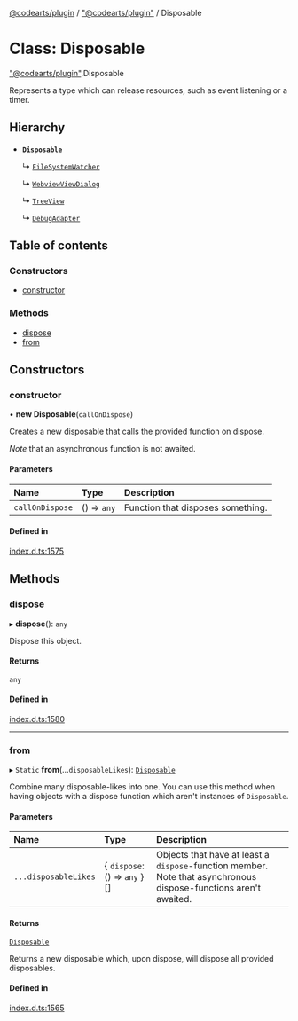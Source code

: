 [@codearts/plugin](../README.md) / ["@codearts/plugin"](../modules/_codearts_plugin_.md) / Disposable

# Class: Disposable

["@codearts/plugin"](../modules/_codearts_plugin_.md).Disposable

Represents a type which can release resources, such
as event listening or a timer.

## Hierarchy

- **`Disposable`**

  ↳ [`FileSystemWatcher`](../interfaces/codearts_plugin_.FileSystemWatcher.md)

  ↳ [`WebviewViewDialog`](../interfaces/codearts_plugin_.WebviewViewDialog.md)

  ↳ [`TreeView`](../interfaces/codearts_plugin_.TreeView.md)

  ↳ [`DebugAdapter`](../interfaces/codearts_plugin_.DebugAdapter.md)

## Table of contents

### Constructors

- [constructor](codearts_plugin_.Disposable.md#constructor)

### Methods

- [dispose](codearts_plugin_.Disposable.md#dispose)
- [from](codearts_plugin_.Disposable.md#from)

## Constructors

### constructor

• **new Disposable**(`callOnDispose`)

Creates a new disposable that calls the provided function
on dispose.

*Note* that an asynchronous function is not awaited.

#### Parameters

| Name | Type | Description |
| :------ | :------ | :------ |
| `callOnDispose` | () => `any` | Function that disposes something. |

#### Defined in

[index.d.ts:1575](https://github.com/huaweicloud/cloudide-plugin-api/blob/4d28848/index.d.ts#L1575)

## Methods

### dispose

▸ **dispose**(): `any`

Dispose this object.

#### Returns

`any`

#### Defined in

[index.d.ts:1580](https://github.com/huaweicloud/cloudide-plugin-api/blob/4d28848/index.d.ts#L1580)

___

### from

▸ `Static` **from**(...`disposableLikes`): [`Disposable`](codearts_plugin_.Disposable.md)

Combine many disposable-likes into one. You can use this method when having objects with
a dispose function which aren't instances of `Disposable`.

#### Parameters

| Name | Type | Description |
| :------ | :------ | :------ |
| `...disposableLikes` | { `dispose`: () => `any`  }[] | Objects that have at least a `dispose`-function member. Note that asynchronous dispose-functions aren't awaited. |

#### Returns

[`Disposable`](codearts_plugin_.Disposable.md)

Returns a new disposable which, upon dispose, will
dispose all provided disposables.

#### Defined in

[index.d.ts:1565](https://github.com/huaweicloud/cloudide-plugin-api/blob/4d28848/index.d.ts#L1565)

